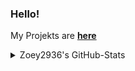 ### Hello!

My Projekts are [**here**](https://github.com/ZoeyVid)

<details>
  <summary>Zoey2936's GitHub-Stats</summary>
  <img alt="Zoey2936's GitHub-Stats" src="https://github-readme-stats.vercel.app/api?username=Zoey2936&count_private=true&show_icons=true&theme=github_dark&show=reviews,discussions_started,discussions_answered,prs_merged,prs_merged_percentage">
</details>
